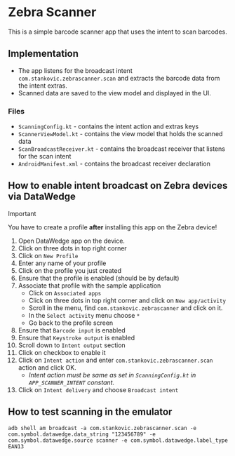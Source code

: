 # Zebra Scanner

This is a simple barcode scanner app that uses the intent to scan barcodes.

## Implementation

- The app listens for the broadcast intent `com.stankovic.zebrascanner.scan` and extracts the
  barcode data from the intent extras.
- Scanned data are saved to the view model and displayed in the UI.

### Files

- `ScanningConfig.kt` - contains the intent action and extras keys
- `ScannerViewModel.kt` - contains the view model that holds the scanned data
- `ScanBroadcastReceiver.kt` - contains the broadcast receiver that listens for the scan intent
- `AndroidManifest.xml` - contains the broadcast receiver declaration

## How to enable intent broadcast on Zebra devices via DataWedge

> [!IMPORTANT]
> You have to create a profile **after** installing this app on the Zebra device!

1. Open DataWedge app on the device.
2. Click on three dots in top right corner
3. Click on `New Profile`
4. Enter any name of your profile
5. Click on the profile you just created
6. Ensure that the profile is enabled (should be by default)
7. Associate that profile with the sample application
    - Click on `Associated apps`
    - Click on three dots in top right corner and click on `New app/activity`
    - Scroll in the menu, find `com.stankovic.zebrascanner` and click on it.
    - In the `Select activity` menu choose `*`
    - Go back to the profile screen
8. Ensure that `Barcode input` is enabled
9. Ensure that `Keystroke output` is enabled
10. Scroll down to `Intent output` section
11. Click on checkbox to enable it
12. Click on `Intent action` and enter `com.stankovic.zebrascanner.scan` action and click OK.
    - _Intent action must be same as set in `ScanningConfig.kt` in `APP_SCANNER_INTENT` constant._
13. Click on `Intent delivery` and choose `Broadcast intent`

## How to test scanning in the emulator

`adb shell am broadcast -a com.stankovic.zebrascanner.scan -e com.symbol.datawedge.data_string "123456789" -e com.symbol.datawedge.source scanner -e com.symbol.datawedge.label_type EAN13`
